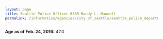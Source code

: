 ```yaml
---
layout: page
title: Seattle Police Officer 6339 Randy L. Maxwell
permalink: /information/agencies/city_of_seattle/seattle_police_department/copbook/6339/
---
```


**Age as of Feb. 24, 2016:** 47.0
